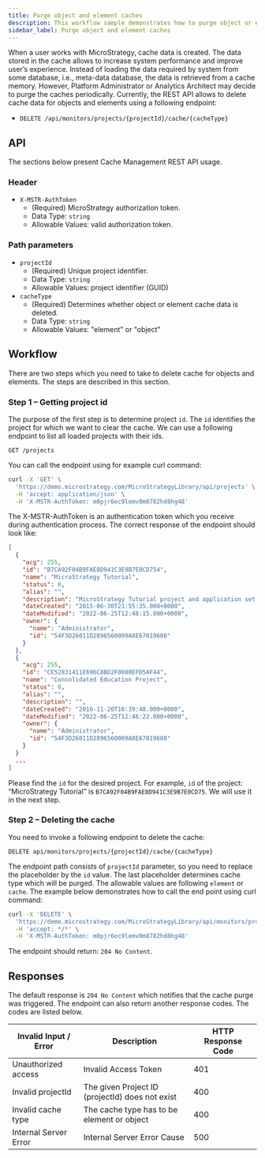 ```yaml
---
title: Purge object and element caches
description: This workflow sample demonstrates how to purge object or element cache for a particular project.
sidebar_label: Purge object and element caches
---
```


When a user works with MicroStrategy, cache data is created. The data stored in the cache allows to increase system performance and improve user’s experience. Instead of loading the data required by system from some database, i.e., meta-data database, the data is retrieved from a cache memory. However, Platform Administrator or Analytics Architect may decide to purge the caches periodically. Currently, the REST API allows to delete cache data for objects and elements using a following endpoint:

- `DELETE /api/monitors/projects/{projectId}/cache/{cacheType}`

## API

The sections below present Cache Management REST API usage.

### Header

- `X-MSTR-AuthToken`
  - (Required) MicroStrategy authorization token.
  - Data Type: `string`
  - Allowable Values: valid authorization token.

### Path parameters

- `projectId`
  - (Required) Unique project identifier.
  - Data Type: `string`
  - Allowable Values: project identifier (GUID)
- `cacheType`
  - (Required) Determines whether object or element cache data is deleted.
  - Data Type: `string`
  - Allowable Values: "element" or "object"

## Workflow

There are two steps which you need to take to delete cache for objects and elements. The steps are described in this section.

### Step 1 – Getting project id

The purpose of the first step is to determine project `id`. The `id` identifies the project for which we want to clear the cache. We can use a following endpoint to list all loaded projects with their ids.

`GET /projects`

You can call the endpoint using for example curl command:

```bash
curl -X 'GET' \
  'https://demo.microstrategy.com/MicroStrategyLibrary/api/projects' \
  -H 'accept: application/json' \
  -H 'X-MSTR-AuthToken: m0pjr6ec9lemv0m8782hd8hg48'

```

The X-MSTR-AuthToken is an authentication token which you receive during authentication process. The correct response of the endpoint should look like:

```json
[
  {
    "acg": 255,
    "id": "B7CA92F04B9FAE8D941C3E9B7E0CD754",
    "name": "MicroStrategy Tutorial",
    "status": 0,
    "alias": "",
    "description": "MicroStrategy Tutorial project and application set designed to illustrate the platform's rich functionality. The theme is an Electronics, Books, Movies and Music store. Employees, Inventory, Finance, Product Sales and Suppliers are analyzed.",
    "dateCreated": "2015-06-30T21:55:35.000+0000",
    "dateModified": "2022-06-25T12:48:15.000+0000",
    "owner": {
      "name": "Administrator",
      "id": "54F3D26011D2896560009A8E67019608"
    }
  },
  {
    "acg": 255,
    "id": "CE52831411E696C8BD2F0080EFD5AF44",
    "name": "Consolidated Education Project",
    "status": 0,
    "alias": "",
    "description": "",
    "dateCreated": "2016-11-20T16:39:48.000+0000",
    "dateModified": "2022-06-25T12:46:22.000+0000",
    "owner": {
      "name": "Administrator",
      "id": "54F3D26011D2896560009A8E67019608"
    }
  }
  ...
]
```

Please find the `id` for the desired project. For example, `id` of the project: “MicroStrategy Tutorial” is `B7CA92F04B9FAE8D941C3E9B7E0CD75`. We will use it in the next step.

### Step 2 – Deleting the cache

You need to invoke a following endpoint to delete the cache:

`DELETE api/monitors/projects/{projectId}/cache/{cacheType}`

The endpoint path consists of `projectId` parameter, so you need to replace the placeholder by the `id` value. The last placeholder determines cache type which will be purged. The allowable values are following `element` or `cache`. The example below demonstrates how to call the end point using curl command:

```bash
curl -X 'DELETE' \
  'https://demo.microstrategy.com/MicroStrategyLibrary/api/monitors/projects/B7CA92F04B9FAE8D941C3E9B7E0CD754/cache/element' \
  -H 'accept: */*' \
  -H 'X-MSTR-AuthToken: m0pjr6ec9lemv0m8782hd8hg48'
```

The endpoint should return: `204 No Content`.

## Responses

The default response is `204 No Content` which notifies that the cache purge was triggered. The endpoint can also return another response codes. The codes are listed below.

| Invalid Input / Error | Description                                     | HTTP Response Code |
| --------------------- | ----------------------------------------------- | ------------------ |
| Unauthorized access   | Invalid Access Token                            | 401                |
| Invalid projectId     | The given Project ID (projectId) does not exist | 400                |
| Invalid cache type    | The cache type has to be element or object      | 400                |
| Internal Server Error | Internal Server Error Cause                     | 500                |
